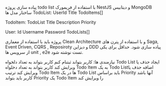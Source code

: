 پیاده سازی پروژه todo list با استفاده از فریمورک NestJS و دیتابیس MongoDB
ساختار مدل ها
TodoList: 
UserId
Title
TodoItems[]

TodoItem:
TodoList
Title
Description
Priority

User:
Id
Username
Password
TodoLists[]

پروژه باید با استفاده از معماری Clean Architecture و با استفاده از پترن های Saga, Event Driven, CQRS , Reposiroty و دیزاین DDD پیاده سازی شود. حداقل برای یکی از سرویس ها unit , e2e تست نوشته شود. 

نیازمندی ها:
کاربر بتواند ثبتنام کنم
کاربر بتواند به تعداد دلخواه Todo List ایجاد حذف یا ویرایش کند
کاربر بتواند به تعداد دخلواه Todo Item به یک Todo Listاضافه حذف یا ویرایش کند
ترتیب Todo Item ها در یک Todo List باید براساس Priority آنها باشد
کاربر باید بتواند Priority یک Todo Item را ویرایش کند